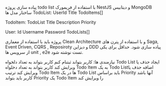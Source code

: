 پیاده سازی پروژه todo list با استفاده از فریمورک NestJS و دیتابیس MongoDB
ساختار مدل ها
TodoList: 
UserId
Title
TodoItems[]

TodoItem:
TodoList
Title
Description
Priority

User:
Id
Username
Password
TodoLists[]

پروژه باید با استفاده از معماری Clean Architecture و با استفاده از پترن های Saga, Event Driven, CQRS , Reposiroty و دیزاین DDD پیاده سازی شود. حداقل برای یکی از سرویس ها unit , e2e تست نوشته شود. 

نیازمندی ها:
کاربر بتواند ثبتنام کنم
کاربر بتواند به تعداد دلخواه Todo List ایجاد حذف یا ویرایش کند
کاربر بتواند به تعداد دخلواه Todo Item به یک Todo Listاضافه حذف یا ویرایش کند
ترتیب Todo Item ها در یک Todo List باید براساس Priority آنها باشد
کاربر باید بتواند Priority یک Todo Item را ویرایش کند